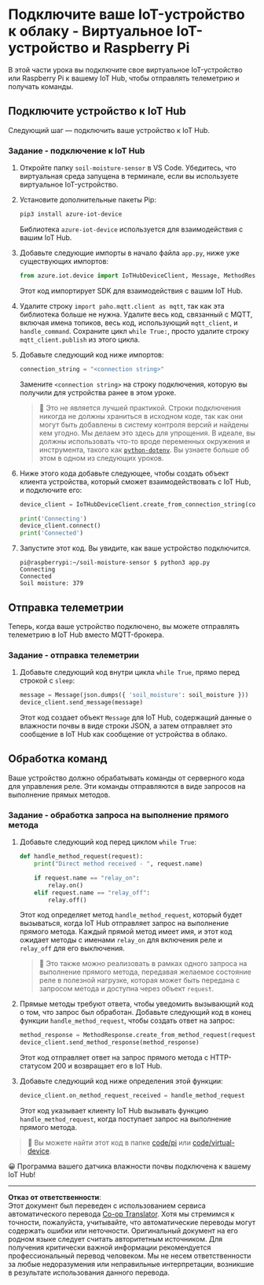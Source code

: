 <!--
CO_OP_TRANSLATOR_METADATA:
{
  "original_hash": "3ac42e284a7222c0e83d2d43231a364f",
  "translation_date": "2025-08-26T22:59:23+00:00",
  "source_file": "2-farm/lessons/4-migrate-your-plant-to-the-cloud/single-board-computer-connect-hub.md",
  "language_code": "ru"
}
-->
# Подключите ваше IoT-устройство к облаку - Виртуальное IoT-устройство и Raspberry Pi

В этой части урока вы подключите свое виртуальное IoT-устройство или Raspberry Pi к вашему IoT Hub, чтобы отправлять телеметрию и получать команды.

## Подключите устройство к IoT Hub

Следующий шаг — подключить ваше устройство к IoT Hub.

### Задание - подключение к IoT Hub

1. Откройте папку `soil-moisture-sensor` в VS Code. Убедитесь, что виртуальная среда запущена в терминале, если вы используете виртуальное IoT-устройство.

1. Установите дополнительные пакеты Pip:

    ```sh
    pip3 install azure-iot-device
    ```

    Библиотека `azure-iot-device` используется для взаимодействия с вашим IoT Hub.

1. Добавьте следующие импорты в начало файла `app.py`, ниже уже существующих импортов:

    ```python
    from azure.iot.device import IoTHubDeviceClient, Message, MethodResponse
    ```

    Этот код импортирует SDK для взаимодействия с вашим IoT Hub.

1. Удалите строку `import paho.mqtt.client as mqtt`, так как эта библиотека больше не нужна. Удалите весь код, связанный с MQTT, включая имена топиков, весь код, использующий `mqtt_client`, и `handle_command`. Сохраните цикл `while True:`, просто удалите строку `mqtt_client.publish` из этого цикла.

1. Добавьте следующий код ниже импортов:

    ```python
    connection_string = "<connection string>"
    ```

    Замените `<connection string>` на строку подключения, которую вы получили для устройства ранее в этом уроке.

    > 💁 Это не является лучшей практикой. Строки подключения никогда не должны храниться в исходном коде, так как они могут быть добавлены в систему контроля версий и найдены кем угодно. Мы делаем это здесь для упрощения. В идеале, вы должны использовать что-то вроде переменных окружения и инструмента, такого как [`python-dotenv`](https://pypi.org/project/python-dotenv/). Вы узнаете больше об этом в одном из следующих уроков.

1. Ниже этого кода добавьте следующее, чтобы создать объект клиента устройства, который сможет взаимодействовать с IoT Hub, и подключите его:

    ```python
    device_client = IoTHubDeviceClient.create_from_connection_string(connection_string)

    print('Connecting')
    device_client.connect()
    print('Connected')
    ```

1. Запустите этот код. Вы увидите, как ваше устройство подключится.

    ```output
    pi@raspberrypi:~/soil-moisture-sensor $ python3 app.py 
    Connecting
    Connected
    Soil moisture: 379
    ```

## Отправка телеметрии

Теперь, когда ваше устройство подключено, вы можете отправлять телеметрию в IoT Hub вместо MQTT-брокера.

### Задание - отправка телеметрии

1. Добавьте следующий код внутри цикла `while True`, прямо перед строкой с `sleep`:

    ```python
    message = Message(json.dumps({ 'soil_moisture': soil_moisture }))
    device_client.send_message(message)
    ```

    Этот код создает объект `Message` для IoT Hub, содержащий данные о влажности почвы в виде строки JSON, а затем отправляет это сообщение в IoT Hub как сообщение от устройства в облако.

## Обработка команд

Ваше устройство должно обрабатывать команды от серверного кода для управления реле. Эти команды отправляются в виде запросов на выполнение прямых методов.

### Задание - обработка запроса на выполнение прямого метода

1. Добавьте следующий код перед циклом `while True`:

    ```python
    def handle_method_request(request):
        print("Direct method received - ", request.name)
    
        if request.name == "relay_on":
            relay.on()
        elif request.name == "relay_off":
            relay.off()    
    ```

    Этот код определяет метод `handle_method_request`, который будет вызываться, когда IoT Hub отправляет запрос на выполнение прямого метода. Каждый прямой метод имеет имя, и этот код ожидает методы с именами `relay_on` для включения реле и `relay_off` для его выключения.

    > 💁 Это также можно реализовать в рамках одного запроса на выполнение прямого метода, передавая желаемое состояние реле в полезной нагрузке, которая может быть передана с запросом метода и доступна через объект `request`.

1. Прямые методы требуют ответа, чтобы уведомить вызывающий код о том, что запрос был обработан. Добавьте следующий код в конец функции `handle_method_request`, чтобы создать ответ на запрос:

    ```python
    method_response = MethodResponse.create_from_method_request(request, 200)
    device_client.send_method_response(method_response)
    ```

    Этот код отправляет ответ на запрос прямого метода с HTTP-статусом 200 и возвращает его в IoT Hub.

1. Добавьте следующий код ниже определения этой функции:

    ```python
    device_client.on_method_request_received = handle_method_request
    ```

    Этот код указывает клиенту IoT Hub вызывать функцию `handle_method_request`, когда поступает запрос на выполнение прямого метода.

> 💁 Вы можете найти этот код в папке [code/pi](../../../../../2-farm/lessons/4-migrate-your-plant-to-the-cloud/code/pi) или [code/virtual-device](../../../../../2-farm/lessons/4-migrate-your-plant-to-the-cloud/code/virtual-device).

😀 Программа вашего датчика влажности почвы подключена к вашему IoT Hub!

---

**Отказ от ответственности**:  
Этот документ был переведен с использованием сервиса автоматического перевода [Co-op Translator](https://github.com/Azure/co-op-translator). Хотя мы стремимся к точности, пожалуйста, учитывайте, что автоматические переводы могут содержать ошибки или неточности. Оригинальный документ на его родном языке следует считать авторитетным источником. Для получения критически важной информации рекомендуется профессиональный перевод человеком. Мы не несем ответственности за любые недоразумения или неправильные интерпретации, возникшие в результате использования данного перевода.